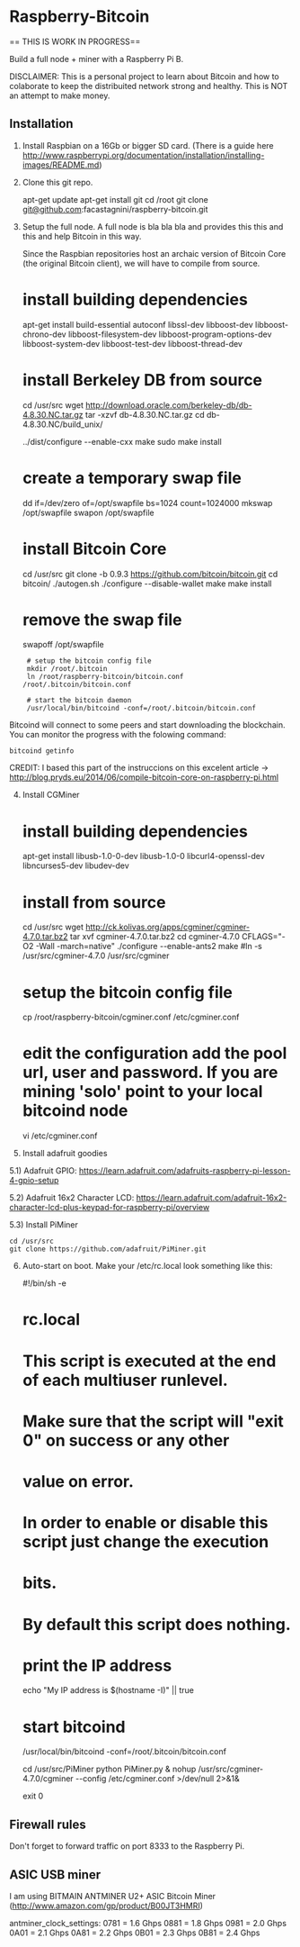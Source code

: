 Raspberry-Bitcoin
=================

== THIS IS WORK IN PROGRESS==

Build a full node + miner with a Raspberry Pi B.

DISCLAIMER: This is a personal project to learn about Bitcoin and how to colaborate to keep the distribuited network strong and healthy. This is NOT an attempt to make money.


Installation
------------

1) Install Raspbian on a 16Gb or bigger SD card. (There is a guide here http://www.raspberrypi.org/documentation/installation/installing-images/README.md)

2) Clone this git repo.

	apt-get update
	apt-get install git
	cd /root
	git clone git@github.com:facastagnini/raspberry-bitcoin.git


3) Setup the full node.
   A full node is bla bla bla and provides this this and this and help Bitcoin in this way.

   Since the Raspbian repositories host an archaic version of Bitcoin Core (the original Bitcoin client), we will have to compile from source.


	# install building dependencies
	apt-get install build-essential autoconf libssl-dev libboost-dev libboost-chrono-dev libboost-filesystem-dev libboost-program-options-dev libboost-system-dev libboost-test-dev libboost-thread-dev

	# install Berkeley DB from source
	cd /usr/src
	wget http://download.oracle.com/berkeley-db/db-4.8.30.NC.tar.gz
	tar -xzvf db-4.8.30.NC.tar.gz
	cd db-4.8.30.NC/build_unix/

	../dist/configure --enable-cxx
	make
	sudo make install

	# create a temporary swap file
	dd if=/dev/zero of=/opt/swapfile bs=1024 count=1024000
	mkswap /opt/swapfile
	swapon /opt/swapfile

	# install Bitcoin Core
	cd /usr/src
	git clone -b 0.9.3 https://github.com/bitcoin/bitcoin.git
	cd bitcoin/
	./autogen.sh
	./configure --disable-wallet
	make
	make install

	# remove the swap file
	swapoff /opt/swapfile

        # setup the bitcoin config file
        mkdir /root/.bitcoin
        ln /root/raspberry-bitcoin/bitcoin.conf /root/.bitcoin/bitcoin.conf

        # start the bitcoin daemon
        /usr/local/bin/bitcoind -conf=/root/.bitcoin/bitcoin.conf


Bitcoind will connect to some peers and start downloading the blockchain. You can monitor the progress with the folowing command:

	bitcoind getinfo

CREDIT: I based this part of the instruccions on this excelent article -> http://blog.pryds.eu/2014/06/compile-bitcoin-core-on-raspberry-pi.html

4) Install CGMiner 

	# install building dependencies
	apt-get install libusb-1.0-0-dev libusb-1.0-0 libcurl4-openssl-dev libncurses5-dev libudev-dev

	# install from source
	cd /usr/src
	wget http://ck.kolivas.org/apps/cgminer/cgminer-4.7.0.tar.bz2
	tar xvf cgminer-4.7.0.tar.bz2
	cd cgminer-4.7.0
	CFLAGS="-O2 -Wall -march=native" ./configure --enable-ants2
	make
	#ln -s /usr/src/cgminer-4.7.0 /usr/src/cgminer

	# setup the bitcoin config file
	cp /root/raspberry-bitcoin/cgminer.conf /etc/cgminer.conf
	# edit the configuration add the pool url, user and password. If you are mining 'solo' point to your local bitcoind node
	vi /etc/cgminer.conf 

5) Install adafruit goodies

5.1) Adafruit GPIO: https://learn.adafruit.com/adafruits-raspberry-pi-lesson-4-gpio-setup

5.2) Adafruit 16x2 Character LCD: https://learn.adafruit.com/adafruit-16x2-character-lcd-plus-keypad-for-raspberry-pi/overview

5.3) Install PiMiner

	cd /usr/src
	git clone https://github.com/adafruit/PiMiner.git

6) Auto-start on boot.
   Make your /etc/rc.local look something like this:

	#!/bin/sh -e
	#
	# rc.local
	#
	# This script is executed at the end of each multiuser runlevel.
	# Make sure that the script will "exit 0" on success or any other
	# value on error.
	#
	# In order to enable or disable this script just change the execution
	# bits.
	#
	# By default this script does nothing.
	
	# print the IP address
	echo "My IP address is $(hostname -I)" || true
	
	# start bitcoind
	/usr/local/bin/bitcoind -conf=/root/.bitcoin/bitcoin.conf
	
	cd /usr/src/PiMiner
	python PiMiner.py &
	nohup /usr/src/cgminer-4.7.0/cgminer --config /etc/cgminer.conf >/dev/null 2>&1&
	
	exit 0



Firewall rules
--------------

Don't forget to forward traffic on port 8333 to the Raspberry Pi.


ASIC USB miner
--------------

I am using BITMAIN ANTMINER U2+ ASIC Bitcoin Miner (http://www.amazon.com/gp/product/B00JT3HMRI)

antminer_clock_settings:
	0781 = 1.6 Ghps
	0881 = 1.8 Ghps
	0981 = 2.0 Ghps
	0A01 = 2.1 Ghps
	0A81 = 2.2 Ghps
	0B01 = 2.3 Ghps
	0B81 = 2.4 Ghps
